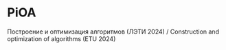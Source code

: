 # PiOA
Построение и оптимизация алгоритмов (ЛЭТИ 2024)  / Construction and optimization of algorithms (ETU 2024)
